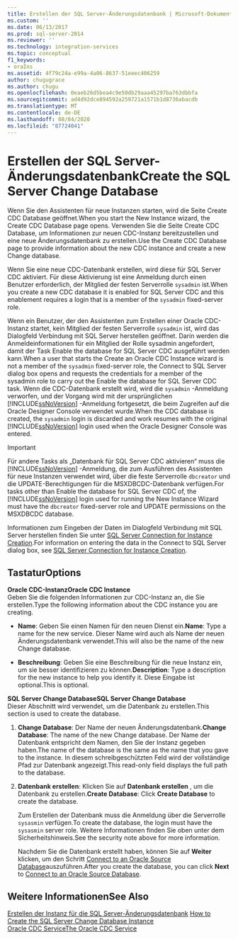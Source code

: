 ```yaml
---
title: Erstellen der SQL Server-Änderungsdatenbank | Microsoft-Dokumentation
ms.custom: ''
ms.date: 06/13/2017
ms.prod: sql-server-2014
ms.reviewer: ''
ms.technology: integration-services
ms.topic: conceptual
f1_keywords:
- oraIns
ms.assetid: 4f79c24a-e99a-4a06-8637-51eeec406259
author: chugugrace
ms.author: chugu
ms.openlocfilehash: 0eaeb26d5bea4c9e50db29aaa45297ba763dbbfa
ms.sourcegitcommit: ad4d92dce894592a259721a1571b1d8736abacdb
ms.translationtype: MT
ms.contentlocale: de-DE
ms.lasthandoff: 08/04/2020
ms.locfileid: "87724041"
---
```

# <a name="create-the-sql-server-change-database"></a><span data-ttu-id="6e6eb-102">Erstellen der SQL Server-Änderungsdatenbank</span><span class="sxs-lookup"><span data-stu-id="6e6eb-102">Create the SQL Server Change Database</span></span>
  <span data-ttu-id="6e6eb-103">Wenn Sie den Assistenten für neue Instanzen starten, wird die Seite Create CDC Database geöffnet.</span><span class="sxs-lookup"><span data-stu-id="6e6eb-103">When you start the New Instance wizard, the Create CDC Database page opens.</span></span> <span data-ttu-id="6e6eb-104">Verwenden Sie die Seite Create CDC Database, um Informationen zur neuen CDC-Instanz bereitzustellen und eine neue Änderungsdatenbank zu erstellen.</span><span class="sxs-lookup"><span data-stu-id="6e6eb-104">Use the Create CDC Database page to provide information about the new CDC instance and create a new Change database.</span></span>  
  
 <span data-ttu-id="6e6eb-105">Wenn Sie eine neue CDC-Datenbank erstellen, wird diese für SQL Server CDC aktiviert. Für diese Aktivierung ist eine Anmeldung durch einen Benutzer erforderlich, der Mitglied der festen Serverrolle `sysadmin` ist.</span><span class="sxs-lookup"><span data-stu-id="6e6eb-105">When you create a new CDC database it is enabled for SQL Server CDC and this enablement requires a login that is a member of the `sysadmin` fixed-server role.</span></span>  
  
 <span data-ttu-id="6e6eb-106">Wenn ein Benutzer, der den Assistenten zum Erstellen einer Oracle CDC-Instanz startet, kein Mitglied der festen Serverrolle `sysadmin` ist, wird das Dialogfeld Verbindung mit SQL Server herstellen geöffnet. Darin werden die Anmeldeinformationen für ein Mitglied der Rolle sysadmin angefordert, damit der Task Enable the database for SQL Server CDC ausgeführt werden kann.</span><span class="sxs-lookup"><span data-stu-id="6e6eb-106">When a user that starts the Create an Oracle CDC Instance wizard is not a member of the `sysadmin` fixed-server role, the Connect to SQL Server dialog box opens and requests the credentials for a member of the sysadmin role to carry out the Enable the database for SQL Server CDC task.</span></span> <span data-ttu-id="6e6eb-107">Wenn die CDC-Datenbank erstellt wird, wird die `sysadmin` -Anmeldung verworfen, und der Vorgang wird mit der ursprünglichen [!INCLUDE[ssNoVersion](../../includes/ssnoversion-md.md)] -Anmeldung fortgesetzt, die beim Zugreifen auf die Oracle Designer Console verwendet wurde.</span><span class="sxs-lookup"><span data-stu-id="6e6eb-107">When the CDC database is created, the `sysadmin` login is discarded and work resumes with the original [!INCLUDE[ssNoVersion](../../includes/ssnoversion-md.md)] login used when the Oracle Designer Console was entered.</span></span>  
  
> [!IMPORTANT]  
>  <span data-ttu-id="6e6eb-108">Für andere Tasks als „Datenbank für SQL Server CDC aktivieren“ muss die [!INCLUDE[ssNoVersion](../../includes/ssnoversion-md.md)] -Anmeldung, die zum Ausführen des Assistenten für neue Instanzen verwendet wird, über die feste Serverrolle `dbcreator` und die UPDATE-Berechtigungen für die MSXDBCDC-Datenbank verfügen.</span><span class="sxs-lookup"><span data-stu-id="6e6eb-108">For tasks other than Enable the database for SQL Server CDC of, the [!INCLUDE[ssNoVersion](../../includes/ssnoversion-md.md)] login used for running the New Instance Wizard must have the `dbcreator` fixed-server role and UPDATE permissions on the MSXDBCDC database.</span></span>  
  
 <span data-ttu-id="6e6eb-109">Informationen zum Eingeben der Daten im Dialogfeld Verbindung mit SQL Server herstellen finden Sie unter [SQL Server Connection for Instance Creation](sql-server-connection-for-instance-creation.md).</span><span class="sxs-lookup"><span data-stu-id="6e6eb-109">For information on entering the data in the Connect to SQL Server dialog box, see [SQL Server Connection for Instance Creation](sql-server-connection-for-instance-creation.md).</span></span>  
  
## <a name="options"></a><span data-ttu-id="6e6eb-110">Tastatur</span><span class="sxs-lookup"><span data-stu-id="6e6eb-110">Options</span></span>  
 <span data-ttu-id="6e6eb-111">**Oracle CDC-Instanz**</span><span class="sxs-lookup"><span data-stu-id="6e6eb-111">**Oracle CDC Instance**</span></span>  
 <span data-ttu-id="6e6eb-112">Geben Sie die folgenden Informationen zur CDC-Instanz an, die Sie erstellen.</span><span class="sxs-lookup"><span data-stu-id="6e6eb-112">Type the following information about the CDC instance you are creating.</span></span>  
  
-   <span data-ttu-id="6e6eb-113">**Name**: Geben Sie einen Namen für den neuen Dienst ein.</span><span class="sxs-lookup"><span data-stu-id="6e6eb-113">**Name**: Type a name for the new service.</span></span> <span data-ttu-id="6e6eb-114">Dieser Name wird auch als Name der neuen Änderungsdatenbank verwendet.</span><span class="sxs-lookup"><span data-stu-id="6e6eb-114">This will also be the name of the new Change database.</span></span>  
  
-   <span data-ttu-id="6e6eb-115">**Beschreibung**: Geben Sie eine Beschreibung für die neue Instanz ein, um sie besser identifizieren zu können.</span><span class="sxs-lookup"><span data-stu-id="6e6eb-115">**Description**: Type a description for the new instance to help you identify it.</span></span> <span data-ttu-id="6e6eb-116">Diese Eingabe ist optional.</span><span class="sxs-lookup"><span data-stu-id="6e6eb-116">This is optional.</span></span>  
  
 <span data-ttu-id="6e6eb-117">**SQL Server Change Database**</span><span class="sxs-lookup"><span data-stu-id="6e6eb-117">**SQL Server Change Database**</span></span>  
 <span data-ttu-id="6e6eb-118">Dieser Abschnitt wird verwendet, um die Datenbank zu erstellen.</span><span class="sxs-lookup"><span data-stu-id="6e6eb-118">This section is used to create the database.</span></span>  
  
1.  <span data-ttu-id="6e6eb-119">**Change Database**: Der Name der neuen Änderungsdatenbank.</span><span class="sxs-lookup"><span data-stu-id="6e6eb-119">**Change Database**: The name of the new Change database.</span></span> <span data-ttu-id="6e6eb-120">Der Name der Datenbank entspricht dem Namen, den Sie der Instanz gegeben haben.</span><span class="sxs-lookup"><span data-stu-id="6e6eb-120">The name of the database is the same as the name that you gave to the instance.</span></span> <span data-ttu-id="6e6eb-121">In diesem schreibgeschützten Feld wird der vollständige Pfad zur Datenbank angezeigt.</span><span class="sxs-lookup"><span data-stu-id="6e6eb-121">This read-only field displays the full path to the database.</span></span>  
  
2.  <span data-ttu-id="6e6eb-122">**Datenbank erstellen**: Klicken Sie auf **Datenbank erstellen** , um die Datenbank zu erstellen.</span><span class="sxs-lookup"><span data-stu-id="6e6eb-122">**Create Database**: Click **Create Database** to create the database.</span></span>  
  
     <span data-ttu-id="6e6eb-123">Zum Erstellen der Datenbank muss die Anmeldung über die Serverrolle `sysasmin` verfügen.</span><span class="sxs-lookup"><span data-stu-id="6e6eb-123">To create the database, the login must have the `sysasmin` server role.</span></span> <span data-ttu-id="6e6eb-124">Weitere Informationen finden Sie oben unter dem Sicherheitshinweis.</span><span class="sxs-lookup"><span data-stu-id="6e6eb-124">See the security note above for more information.</span></span>  
  
     <span data-ttu-id="6e6eb-125">Nachdem Sie die Datenbank erstellt haben, können Sie auf **Weiter** klicken, um den Schritt [Connect to an Oracle Source Database](connect-to-an-oracle-source-database.md)auszuführen.</span><span class="sxs-lookup"><span data-stu-id="6e6eb-125">After you create the database, you can click **Next** to [Connect to an Oracle Source Database](connect-to-an-oracle-source-database.md).</span></span>  
  
## <a name="see-also"></a><span data-ttu-id="6e6eb-126">Weitere Informationen</span><span class="sxs-lookup"><span data-stu-id="6e6eb-126">See Also</span></span>  
 <span data-ttu-id="6e6eb-127">[Erstellen der Instanz für die SQL Server-Änderungsdatenbank](how-to-create-the-sql-server-change-database-instance.md) </span><span class="sxs-lookup"><span data-stu-id="6e6eb-127">[How to Create the SQL Server Change Database Instance](how-to-create-the-sql-server-change-database-instance.md) </span></span>  
 [<span data-ttu-id="6e6eb-128">Oracle CDC Service</span><span class="sxs-lookup"><span data-stu-id="6e6eb-128">The Oracle CDC Service</span></span>](the-oracle-cdc-service.md)  
  
  
